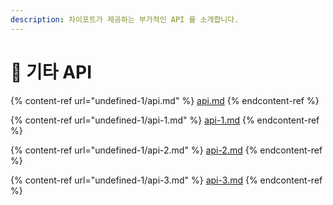 ```yaml
---
description: 차이포트가 제공하는 부가적인 API 를 소개합니다.
---
```


# 🍶 기타 API

{% content-ref url="undefined-1/api.md" %}
[api.md](undefined-1/api.md)
{% endcontent-ref %}

{% content-ref url="undefined-1/api-1.md" %}
[api-1.md](undefined-1/api-1.md)
{% endcontent-ref %}

{% content-ref url="undefined-1/api-2.md" %}
[api-2.md](undefined-1/api-2.md)
{% endcontent-ref %}

{% content-ref url="undefined-1/api-3.md" %}
[api-3.md](undefined-1/api-3.md)
{% endcontent-ref %}
